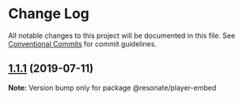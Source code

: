 # Change Log

All notable changes to this project will be documented in this file.
See [Conventional Commits](https://conventionalcommits.org) for commit guidelines.

## [1.1.1](https://gitlab.resonate.ninja/resonate/stream2own/compare/@resonate/player-embed@1.1.0...@resonate/player-embed@1.1.1) (2019-07-11)

**Note:** Version bump only for package @resonate/player-embed
